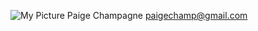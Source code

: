 ![My Picture](https://github.com/paigechampagne/1063-DS-Champagne/blob/master/IMG_20180716_232517_164.jpg)
Paige Champagne
paigechamp@gmail.com
